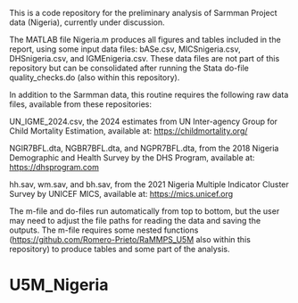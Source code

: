 This is a code repository for the preliminary analysis of Sarmman Project data (Nigeria), currently under discussion.

The MATLAB file Nigeria.m produces all figures and tables included in the report, using some input data files: bASe.csv, MICSnigeria.csv, DHSnigeria.csv, and IGMEnigeria.csv. These data files are not part of this repository but can be consolidated after running the Stata do-file quality_checks.do (also within this repository).

In addition to the Sarmman data, this routine requires the following raw data files, available from these repositories:

UN_IGME_2024.csv, the 2024 estimates from UN Inter-agency Group for Child Mortality Estimation, available at: https://childmortality.org/

NGIR7BFL.dta, NGBR7BFL.dta, and NGPR7BFL.dta, from the 2018 Nigeria Demographic and Health Survey by the DHS Program, available at: https://dhsprogram.com

hh.sav, wm.sav, and bh.sav, from the 2021 Nigeria Multiple Indicator Cluster Survey by UNICEF MICS, available at: https://mics.unicef.org

The m-file and do-files run automatically from top to bottom, but the user may need to adjust the file paths for reading the data and saving the outputs. The m-file requires some nested functions (https://github.com/Romero-Prieto/RaMMPS_U5M also within this repository) to produce tables and some part of the analysis.

# U5M_Nigeria

